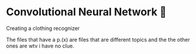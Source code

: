 # Convolutional Neural Network 🧠

Creating a clothing recognizer

The files that have a p.(x) are files that are different topics and the the other ones are wtv i have no clue.


